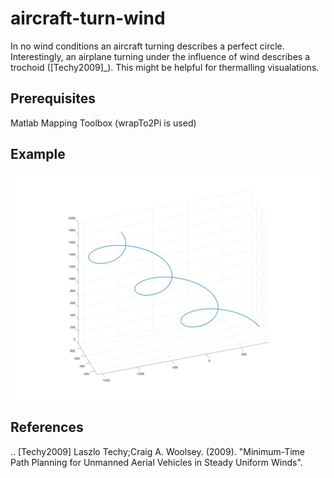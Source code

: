 # aircraft-turn-wind

In no wind conditions an aircraft turning describes a perfect circle.
Interestingly, an airplane turning under the influence of wind describes a trochoid ([Techy2009]_).
This might be helpful for thermalling visualations.

## Prerequisites
Matlab
Mapping Toolbox (wrapTo2Pi is used)

## Example
![example_image](example.png)

## References
.. [Techy2009] Laszlo Techy;Craig A. Woolsey. (2009). "Minimum-Time Path Planning for Unmanned Aerial Vehicles in Steady Uniform Winds".
